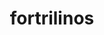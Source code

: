 ---
title: "fortrilinos"
layout: cache
categories: [package, develop]
meta: {"compilers": ["gcc@10.3.0", "gcc@11.4.0", "gcc@9.4.0", "intel-oneapi-compilers@2024.2.1", "intel-oneapi-compilers@2025.1.0"], "num_specs": 43, "num_specs_by_stack": {"e4s": 13, "e4s-cray-sles": 2, "e4s-neoverse-v2": 13, "e4s-neoverse_v1": 3, "e4s-oneapi": 11, "e4s-power": 1, "root": 43}, "oss": ["sle_hpc15", "ubuntu20.04", "ubuntu22.04"], "platforms": ["linux"], "stacks": ["e4s", "e4s-cray-sles", "e4s-neoverse-v2", "e4s-neoverse_v1", "e4s-oneapi", "e4s-power", "root"], "targets": ["neoverse_v1", "neoverse_v2", "ppc64le", "x86_64_v3", "x86_64_v4"], "versions": ["2.3.0"]}
spec_details: [{"compiler": "intel-oneapi-compilers@2025.1.0", "hash": "2uchd54k2jowrvddvgbqkwjxoifkf57t", "os": "ubuntu22.04", "platform": "linux", "size": "-", "stacks": ["e4s-oneapi", "root"], "target": "x86_64_v3", "variants": ["build_system=cmake", "build_type=Release", "generator=make", "+hl", "~ipo", "+shared"], "versions": ["2.3.0"]}, {"compiler": "gcc@10.3.0", "hash": "337kexipkqacytkpn6ab3sssoprwl5k7", "os": "sle_hpc15", "platform": "linux", "size": "-", "stacks": ["e4s-cray-sles", "root"], "target": "x86_64_v4", "variants": ["build_system=cmake", "build_type=Release", "generator=make", "~hl", "~ipo", "+shared"], "versions": ["2.3.0"]}, {"compiler": "gcc@11.4.0", "hash": "35av6l3z6tmv7lynxknkpnxej5s3ydhu", "os": "ubuntu22.04", "platform": "linux", "size": "-", "stacks": ["e4s", "root"], "target": "x86_64_v3", "variants": ["build_system=cmake", "build_type=Release", "generator=make", "+hl", "~ipo", "+shared"], "versions": ["2.3.0"]}, {"compiler": "gcc@11.4.0", "hash": "45gyyfqqjn2l2iqpo2pz2qpanmej4eod", "os": "ubuntu22.04", "platform": "linux", "size": "-", "stacks": ["e4s", "root"], "target": "x86_64_v3", "variants": ["build_system=cmake", "build_type=Release", "generator=make", "+hl", "~ipo", "+shared"], "versions": ["2.3.0"]}, {"compiler": "intel-oneapi-compilers@2025.1.0", "hash": "4s6a53b6m52olzifavnurdeifmlhliqy", "os": "ubuntu22.04", "platform": "linux", "size": "-", "stacks": ["e4s-oneapi", "root"], "target": "x86_64_v3", "variants": ["build_system=cmake", "build_type=Release", "generator=make", "+hl", "~ipo", "+shared"], "versions": ["2.3.0"]}, {"compiler": "gcc@10.3.0", "hash": "4sxflxw5gyjzwskamna3qmp2xscftuko", "os": "sle_hpc15", "platform": "linux", "size": "-", "stacks": ["e4s-cray-sles", "root"], "target": "x86_64_v4", "variants": ["build_system=cmake", "build_type=Release", "generator=make", "~hl", "~ipo", "+shared"], "versions": ["2.3.0"]}, {"compiler": "gcc@11.4.0", "hash": "4uxmf65ketciua5secejujuyb2mjadbt", "os": "ubuntu22.04", "platform": "linux", "size": "-", "stacks": ["e4s-neoverse-v2", "root"], "target": "neoverse_v2", "variants": ["build_system=cmake", "build_type=Release", "generator=make", "+hl", "~ipo", "+shared"], "versions": ["2.3.0"]}, {"compiler": "intel-oneapi-compilers@2024.2.1", "hash": "54epm4ggxcy3c3ms3x25myfxqgucypce", "os": "ubuntu22.04", "platform": "linux", "size": "-", "stacks": ["e4s-oneapi", "root"], "target": "x86_64_v3", "variants": ["build_system=cmake", "build_type=Release", "generator=make", "+hl", "~ipo", "+shared"], "versions": ["2.3.0"]}, {"compiler": "gcc@11.4.0", "hash": "7l7v4a4xpgs66upe3myrmhbyixxtab5s", "os": "ubuntu22.04", "platform": "linux", "size": "-", "stacks": ["e4s-neoverse-v2", "root"], "target": "neoverse_v2", "variants": ["build_system=cmake", "build_type=Release", "generator=make", "+hl", "~ipo", "+shared"], "versions": ["2.3.0"]}, {"compiler": "gcc@11.4.0", "hash": "axuuttw64sm7di3wwocxh4jrtbp5xddv", "os": "ubuntu22.04", "platform": "linux", "size": "-", "stacks": ["e4s-neoverse-v2", "root"], "target": "neoverse_v2", "variants": ["build_system=cmake", "build_type=Release", "generator=make", "+hl", "~ipo", "+shared"], "versions": ["2.3.0"]}, {"compiler": "gcc@11.4.0", "hash": "cla42bae6jmqxfqis3w6vtkjce4siung", "os": "ubuntu22.04", "platform": "linux", "size": "-", "stacks": ["e4s-neoverse-v2", "root"], "target": "neoverse_v2", "variants": ["build_system=cmake", "build_type=Release", "generator=make", "+hl", "~ipo", "+shared"], "versions": ["2.3.0"]}, {"compiler": "gcc@11.4.0", "hash": "e223yuuynj2zsacioa372h2nq2ymvqlr", "os": "ubuntu22.04", "platform": "linux", "size": "-", "stacks": ["e4s-neoverse-v2", "root"], "target": "neoverse_v2", "variants": ["build_system=cmake", "build_type=Release", "generator=make", "+hl", "~ipo", "+shared"], "versions": ["2.3.0"]}, {"compiler": "gcc@11.4.0", "hash": "epx4mmcbuuw5z7wwfnzchlnewfpqs62c", "os": "ubuntu22.04", "platform": "linux", "size": "-", "stacks": ["e4s-neoverse-v2", "root"], "target": "neoverse_v2", "variants": ["build_system=cmake", "build_type=Release", "generator=make", "+hl", "~ipo", "+shared"], "versions": ["2.3.0"]}, {"compiler": "gcc@11.4.0", "hash": "euulffuxllahyexgqljvy46q67ahbk5c", "os": "ubuntu22.04", "platform": "linux", "size": "-", "stacks": ["e4s", "root"], "target": "x86_64_v3", "variants": ["build_system=cmake", "build_type=Release", "generator=make", "+hl", "~ipo", "+shared"], "versions": ["2.3.0"]}, {"compiler": "gcc@9.4.0", "hash": "ewno2j6umydk7r722ystihv4oj7yy4jo", "os": "ubuntu20.04", "platform": "linux", "size": "-", "stacks": ["e4s-power", "root"], "target": "ppc64le", "variants": ["build_system=cmake", "build_type=Release", "generator=make", "+hl", "~ipo", "+shared"], "versions": ["2.3.0"]}, {"compiler": "gcc@11.4.0", "hash": "f24uf6d52xsi2ynnbfm5ekmqv6f6vr6e", "os": "ubuntu22.04", "platform": "linux", "size": "-", "stacks": ["e4s", "root"], "target": "x86_64_v3", "variants": ["build_system=cmake", "build_type=Release", "generator=make", "+hl", "~ipo", "+shared"], "versions": ["2.3.0"]}, {"compiler": "intel-oneapi-compilers@2024.2.1", "hash": "fcz6r7uhinoe7uza6o2mufftnuncp3w5", "os": "ubuntu22.04", "platform": "linux", "size": "-", "stacks": ["e4s-oneapi", "root"], "target": "x86_64_v3", "variants": ["build_system=cmake", "build_type=Release", "generator=make", "+hl", "~ipo", "+shared"], "versions": ["2.3.0"]}, {"compiler": "gcc@11.4.0", "hash": "gjzwqyp64rs45yqpgbgwzo73lxcxwejk", "os": "ubuntu22.04", "platform": "linux", "size": "-", "stacks": ["e4s", "root"], "target": "x86_64_v3", "variants": ["build_system=cmake", "build_type=Release", "generator=make", "+hl", "~ipo", "+shared"], "versions": ["2.3.0"]}, {"compiler": "gcc@11.4.0", "hash": "grnksahtcz52sjxeb2avnbojdmvicvjv", "os": "ubuntu22.04", "platform": "linux", "size": "-", "stacks": ["e4s-neoverse-v2", "root"], "target": "neoverse_v2", "variants": ["build_system=cmake", "build_type=Release", "generator=make", "+hl", "~ipo", "+shared"], "versions": ["2.3.0"]}, {"compiler": "gcc@11.4.0", "hash": "gubum67x6axaamv3hkiq6qhb52k7i7om", "os": "ubuntu22.04", "platform": "linux", "size": "-", "stacks": ["e4s", "root"], "target": "x86_64_v3", "variants": ["build_system=cmake", "build_type=Release", "generator=make", "+hl", "~ipo", "+shared"], "versions": ["2.3.0"]}, {"compiler": "gcc@11.4.0", "hash": "hwvoixtkyth7easpju5sdgl7q7yel226", "os": "ubuntu22.04", "platform": "linux", "size": "-", "stacks": ["e4s-neoverse_v1", "root"], "target": "neoverse_v1", "variants": ["build_system=cmake", "build_type=Release", "generator=make", "+hl", "~ipo", "+shared"], "versions": ["2.3.0"]}, {"compiler": "gcc@11.4.0", "hash": "hydnjts5wppxx6bo3z6svvu2wwbbvifi", "os": "ubuntu22.04", "platform": "linux", "size": "-", "stacks": ["e4s", "root"], "target": "x86_64_v3", "variants": ["build_system=cmake", "build_type=Release", "generator=make", "+hl", "~ipo", "+shared"], "versions": ["2.3.0"]}, {"compiler": "gcc@11.4.0", "hash": "iob3hul5nfqobepy47qmog6du3jsxisc", "os": "ubuntu22.04", "platform": "linux", "size": "-", "stacks": ["e4s-neoverse_v1", "root"], "target": "neoverse_v1", "variants": ["build_system=cmake", "build_type=Release", "generator=make", "+hl", "~ipo", "+shared"], "versions": ["2.3.0"]}, {"compiler": "intel-oneapi-compilers@2024.2.1", "hash": "isnqu5tlxcqhpu37quyq43rwbh3ezojn", "os": "ubuntu22.04", "platform": "linux", "size": "-", "stacks": ["e4s-oneapi", "root"], "target": "x86_64_v3", "variants": ["build_system=cmake", "build_type=Release", "generator=make", "+hl", "~ipo", "+shared"], "versions": ["2.3.0"]}, {"compiler": "gcc@11.4.0", "hash": "iyk744hx7n37ehs3mwn2g4ny4depxz4i", "os": "ubuntu22.04", "platform": "linux", "size": "-", "stacks": ["e4s", "root"], "target": "x86_64_v3", "variants": ["build_system=cmake", "build_type=Release", "generator=make", "+hl", "~ipo", "+shared"], "versions": ["2.3.0"]}, {"compiler": "gcc@11.4.0", "hash": "js3mverxotbpkpn6ucac7zoesfrxvnnj", "os": "ubuntu22.04", "platform": "linux", "size": "-", "stacks": ["e4s", "root"], "target": "x86_64_v3", "variants": ["build_system=cmake", "build_type=Release", "generator=make", "+hl", "~ipo", "+shared"], "versions": ["2.3.0"]}, {"compiler": "gcc@11.4.0", "hash": "jszilkhfwrde5nszlio62dgmkdsruxih", "os": "ubuntu22.04", "platform": "linux", "size": "-", "stacks": ["e4s", "root"], "target": "x86_64_v3", "variants": ["build_system=cmake", "build_type=Release", "generator=make", "+hl", "~ipo", "+shared"], "versions": ["2.3.0"]}, {"compiler": "gcc@11.4.0", "hash": "jwljreq4bskmtyiuwihvplo6wntwibs5", "os": "ubuntu22.04", "platform": "linux", "size": "-", "stacks": ["e4s-neoverse-v2", "root"], "target": "neoverse_v2", "variants": ["build_system=cmake", "build_type=Release", "generator=make", "+hl", "~ipo", "+shared"], "versions": ["2.3.0"]}, {"compiler": "gcc@11.4.0", "hash": "k57duatvwxlmnnpkelggy6osx2fg25wd", "os": "ubuntu22.04", "platform": "linux", "size": "-", "stacks": ["e4s-neoverse-v2", "root"], "target": "neoverse_v2", "variants": ["build_system=cmake", "build_type=Release", "generator=make", "+hl", "~ipo", "+shared"], "versions": ["2.3.0"]}, {"compiler": "gcc@11.4.0", "hash": "kz3qavlc7ptasa455hydkwczdkymaaro", "os": "ubuntu22.04", "platform": "linux", "size": "-", "stacks": ["e4s-neoverse-v2", "root"], "target": "neoverse_v2", "variants": ["build_system=cmake", "build_type=Release", "generator=make", "+hl", "~ipo", "+shared"], "versions": ["2.3.0"]}, {"compiler": "gcc@11.4.0", "hash": "la74yuom4sf6t63iqpafa7kla6khf4l2", "os": "ubuntu22.04", "platform": "linux", "size": "-", "stacks": ["e4s-neoverse_v1", "root"], "target": "neoverse_v1", "variants": ["build_system=cmake", "build_type=Release", "generator=make", "+hl", "~ipo", "+shared"], "versions": ["2.3.0"]}, {"compiler": "intel-oneapi-compilers@2025.1.0", "hash": "latrsrcs2ms5jhim6ajja7vrltwd24le", "os": "ubuntu22.04", "platform": "linux", "size": "-", "stacks": ["e4s-oneapi", "root"], "target": "x86_64_v3", "variants": ["build_system=cmake", "build_type=Release", "generator=make", "+hl", "~ipo", "+shared"], "versions": ["2.3.0"]}, {"compiler": "intel-oneapi-compilers@2025.1.0", "hash": "msnfm7bxtci4xat2h7lsu7fjuvnbhbgq", "os": "ubuntu22.04", "platform": "linux", "size": "-", "stacks": ["e4s-oneapi", "root"], "target": "x86_64_v3", "variants": ["build_system=cmake", "build_type=Release", "generator=make", "+hl", "~ipo", "+shared"], "versions": ["2.3.0"]}, {"compiler": "gcc@11.4.0", "hash": "mu7ypvdl3udpr2y6a6tuakj7fbx57k2t", "os": "ubuntu22.04", "platform": "linux", "size": "-", "stacks": ["e4s-neoverse-v2", "root"], "target": "neoverse_v2", "variants": ["build_system=cmake", "build_type=Release", "generator=make", "+hl", "~ipo", "+shared"], "versions": ["2.3.0"]}, {"compiler": "gcc@11.4.0", "hash": "opeg2v2rundevia772tv2d5fvr3vpcyt", "os": "ubuntu22.04", "platform": "linux", "size": "-", "stacks": ["e4s", "root"], "target": "x86_64_v3", "variants": ["build_system=cmake", "build_type=Release", "generator=make", "+hl", "~ipo", "+shared"], "versions": ["2.3.0"]}, {"compiler": "gcc@11.4.0", "hash": "p3a5sli37iqa3pjgkvljsantexmqckxj", "os": "ubuntu22.04", "platform": "linux", "size": "-", "stacks": ["e4s", "root"], "target": "x86_64_v3", "variants": ["build_system=cmake", "build_type=Release", "generator=make", "+hl", "~ipo", "+shared"], "versions": ["2.3.0"]}, {"compiler": "gcc@11.4.0", "hash": "pyvjrxehz7ou5mmun3jgo3e7ozlubl2c", "os": "ubuntu22.04", "platform": "linux", "size": "-", "stacks": ["e4s-neoverse-v2", "root"], "target": "neoverse_v2", "variants": ["build_system=cmake", "build_type=Release", "generator=make", "+hl", "~ipo", "+shared"], "versions": ["2.3.0"]}, {"compiler": "gcc@11.4.0", "hash": "tl7rrgb2panavg2pm3orkuk7zzv2nn2s", "os": "ubuntu22.04", "platform": "linux", "size": "-", "stacks": ["e4s", "root"], "target": "x86_64_v3", "variants": ["build_system=cmake", "build_type=Release", "generator=make", "+hl", "~ipo", "+shared"], "versions": ["2.3.0"]}, {"compiler": "gcc@11.4.0", "hash": "tn7iflorogxs7ke5jxam3yl7lrnj5bpn", "os": "ubuntu22.04", "platform": "linux", "size": "-", "stacks": ["e4s-neoverse-v2", "root"], "target": "neoverse_v2", "variants": ["build_system=cmake", "build_type=Release", "generator=make", "+hl", "~ipo", "+shared"], "versions": ["2.3.0"]}, {"compiler": "intel-oneapi-compilers@2025.1.0", "hash": "wbftv342nwshurqu5aayz6pjb4e7yao2", "os": "ubuntu22.04", "platform": "linux", "size": "-", "stacks": ["e4s-oneapi", "root"], "target": "x86_64_v3", "variants": ["build_system=cmake", "build_type=Release", "generator=make", "+hl", "~ipo", "+shared"], "versions": ["2.3.0"]}, {"compiler": "intel-oneapi-compilers@2025.1.0", "hash": "wh2hbdpgkazarxhtwmun2t5tqsjnewdu", "os": "ubuntu22.04", "platform": "linux", "size": "-", "stacks": ["e4s-oneapi", "root"], "target": "x86_64_v3", "variants": ["build_system=cmake", "build_type=Release", "generator=make", "+hl", "~ipo", "+shared"], "versions": ["2.3.0"]}, {"compiler": "intel-oneapi-compilers@2025.1.0", "hash": "xvlbmcqvywfm6uhzp263l76rz6422r74", "os": "ubuntu22.04", "platform": "linux", "size": "-", "stacks": ["e4s-oneapi", "root"], "target": "x86_64_v3", "variants": ["build_system=cmake", "build_type=Release", "generator=make", "+hl", "~ipo", "+shared"], "versions": ["2.3.0"]}, {"compiler": "intel-oneapi-compilers@2025.1.0", "hash": "zl73yhwie4mdvnbyi2gre6t2vmoonpma", "os": "ubuntu22.04", "platform": "linux", "size": "-", "stacks": ["e4s-oneapi", "root"], "target": "x86_64_v3", "variants": ["build_system=cmake", "build_type=Release", "generator=make", "+hl", "~ipo", "+shared"], "versions": ["2.3.0"]}]
---